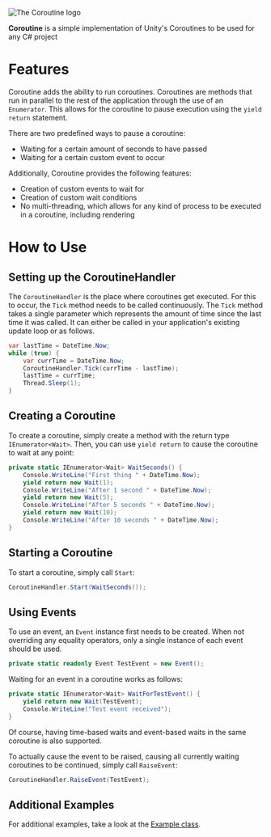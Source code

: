 ![The Coroutine logo](https://raw.githubusercontent.com/Ellpeck/Coroutine/main/Logo.png)

**Coroutine** is a simple implementation of Unity's Coroutines to be used for any C# project

# Features
Coroutine adds the ability to run coroutines. Coroutines are methods that run in parallel to the rest of the application through the use of an `Enumerator`. This allows for the coroutine to pause execution using the `yield return` statement.

There are two predefined ways to pause a coroutine:
- Waiting for a certain amount of seconds to have passed
- Waiting for a certain custom event to occur

Additionally, Coroutine provides the following features:
- Creation of custom events to wait for
- Creation of custom wait conditions
- No multi-threading, which allows for any kind of process to be executed in a coroutine, including rendering

# How to Use
## Setting up the CoroutineHandler
The `CoroutineHandler` is the place where coroutines get executed. For this to occur, the `Tick` method needs to be called continuously. The `Tick` method takes a single parameter which represents the amount of time since the last time it was called. It can either be called in your application's existing update loop or as follows.
```cs
var lastTime = DateTime.Now;
while (true) {
    var currTime = DateTime.Now;
    CoroutineHandler.Tick(currTime - lastTime);
    lastTime = currTime;
    Thread.Sleep(1);
}
```

## Creating a Coroutine
To create a coroutine, simply create a method with the return type `IEnumerator<Wait>`. Then, you can use `yield return` to cause the coroutine to wait at any point:
```cs
private static IEnumerator<Wait> WaitSeconds() {
    Console.WriteLine("First thing " + DateTime.Now);
    yield return new Wait(1);
    Console.WriteLine("After 1 second " + DateTime.Now);
    yield return new Wait(5);
    Console.WriteLine("After 5 seconds " + DateTime.Now);
    yield return new Wait(10);
    Console.WriteLine("After 10 seconds " + DateTime.Now);
}
```

## Starting a Coroutine
To start a coroutine, simply call `Start`:
```cs 
CoroutineHandler.Start(WaitSeconds());
```

## Using Events
To use an event, an `Event` instance first needs to be created. When not overriding any equality operators, only a single instance of each event should be used.
```cs
private static readonly Event TestEvent = new Event();
```

Waiting for an event in a coroutine works as follows:
```cs
private static IEnumerator<Wait> WaitForTestEvent() {
    yield return new Wait(TestEvent);
    Console.WriteLine("Test event received");
}
```
Of course, having time-based waits and event-based waits in the same coroutine is also supported.

To actually cause the event to be raised, causing all currently waiting coroutines to be continued, simply call `RaiseEvent`:
```cs
CoroutineHandler.RaiseEvent(TestEvent);
```

## Additional Examples
For additional examples, take a look at the [Example class](https://github.com/Ellpeck/Coroutine/blob/main/Example/Example.cs).